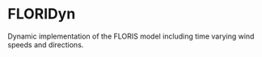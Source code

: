 # FLORIDyn
Dynamic implementation of the FLORIS model including time varying wind speeds and directions.
